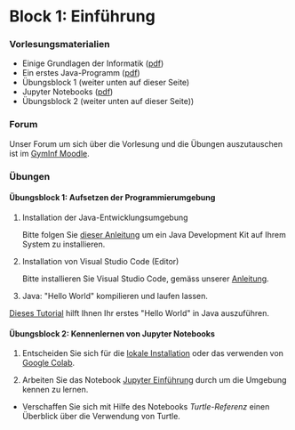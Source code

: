# Block 1: Einführung

### Vorlesungsmaterialien

* Einige Grundlagen der Informatik ([pdf](02_InformatikGrundlagen.pdf))
* Ein erstes Java-Programm ([pdf](03_ErstesProgramm.pdf))
* Übungsblock 1  (weiter unten auf dieser Seite)
* Jupyter Notebooks ([pdf](04_JupyterNotebooks.pdf))
* Übungsblock 2 (weiter unten auf dieser Seite))

### Forum

Unser Forum um sich über die Vorlesung und die Übungen auszutauschen ist im [GymInf Moodle](https://moodle.unifr.ch/mod/forum/view.php?id=924407).

### Übungen

#### Übungsblock 1: Aufsetzen der Programmierumgebung

1. Installation der Java-Entwicklungsumgebung

    Bitte folgen Sie [dieser Anleitung](../installation/java.md) um ein Java Development Kit auf Ihrem System zu installieren.

2. Installation von Visual Studio Code (Editor)

    Bitte installieren Sie Visual Studio Code, gemäss unserer [Anleitung](../installation/vscode.md).

3. Java: "Hello World" kompilieren und laufen lassen.

[Dieses Tutorial](helloworld.md) hilft Ihnen Ihr erstes "Hello World" in Java auszuführen.

#### Übungsblock 2: Kennenlernen von Jupyter Notebooks

1. Entscheiden Sie sich für die [lokale Installation](../installation/jupyter-anaconda.md) oder das verwenden von [Google Colab](../installation/jupyter-colab.md).

1. Arbeiten Sie das Notebook [Jupyter Einführung](https://nbviewer.jupyter.org/github/Andreas-Forster/gyminf-programmieren/blob/master/notebooks/JupyterEinfuehrung.ipynb) durch um die Umgebung kennen zu lernen.

* Verschaffen Sie sich mit Hilfe des Notebooks *Turtle-Referenz* einen Überblick über die Verwendung von Turtle.


